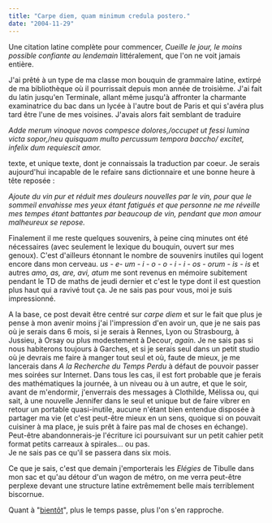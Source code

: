 ```yaml
---
title: "Carpe diem, quam minimum credula postero."
date: "2004-11-29"
---
```


Une citation latine complète pour commencer, _Cueille le jour, le moins possible confiante au lendemain_ littéralement, que l'on ne voit jamais entière.

J'ai prêté à un type de ma classe mon bouquin de grammaire latine, extirpé de ma bibliothèque où il pourrissait depuis mon année de troisième. J'ai fait du latin jusqu'en Terminale, allant même jusqu'à affronter la charmante examinatrice du bac dans un lycée à l'autre bout de Paris et qui s'avéra plus tard être l'une de mes voisines. J'avais alors fait semblant de traduire

_Adde merum vinoque novos compesce dolores,/occupet ut fessi lumina victa sopor,/neu quisquam multo percussum tempora baccho/ excitet, infelix dum requiescit amor._

texte, et unique texte, dont je connaissais la traduction par coeur. Je serais aujourd'hui incapable de le refaire sans dictionnaire et une bonne heure à tête reposée :

_Ajoute du vin pur et réduit mes douleurs nouvelles par le vin, pour que le sommeil envahisse mes yeux étant fatigués et que personne ne me réveille mes tempes étant battantes par beaucoup de vin, pendant que mon amour malheureux se repose._

Finalement il me reste quelques souvenirs, à peine cinq minutes ont été nécessaires (avec seulement le lexique du bouquin, ouvert sur mes genoux). C'est d'ailleurs étonnant le nombre de souvenirs inutiles qui logent encore dans mon cerveau. _us - e- um - i - o - o - i - i - os - orum - is - is_ et autres _amo, as, are, avi, atum_ me sont revenus en mémoire subitement pendant le TD de maths de jeudi dernier et c'est le type dont il est question plus haut qui a ravivé tout ça. Je ne sais pas pour vous, moi je suis impressionné.

A la base, ce post devait être centré sur _carpe diem_ et sur le fait que plus je pense à mon avenir moins j'ai l'impression d'en avoir un, que je ne sais pas où je serais dans 6 mois, si je serais à Rennes, Lyon ou Strasbourg, à Jussieu, à Orsay ou plus modestement à Decour, _again_. Je ne sais pas si nous habiterons toujours à Garches, et si je serais seul dans un petit studio où je devrais me faire à manger tout seul et où, faute de mieux, je me lancerais dans _A la Recherche du Temps Perdu_ à défaut de pouvoir passer mes soirées sur Internet. Dans tous les cas, il est fort probable que je ferais des mathématiques la journée, à un niveau ou à un autre, et que le soir, avant de m'endormir, j'enverrais des messages à Clothilde, Mélissa ou, qui sait, à une nouvelle Jennifer dans le seul et unique but de faire vibrer en retour un portable quasi-inutile, aucune n'étant bien entendue disposée à partager ma vie (et c'est peut-être mieux en un sens, quoique si on pouvait cuisiner à ma place, je suis prêt à faire pas mal de choses en échange). Peut-être abandonnerais-je l'écriture ici poursuivant sur un petit cahier petit format petits carreaux à spirales... ou pas.  
Je ne sais pas ce qu'il se passera dans six mois.

Ce que je sais, c'est que demain j'emporterais les _Elégies_ de Tibulle dans mon sac et qu'au détour d'un wagon de métro, on me verra peut-être perplexe devant une structure latine extrêmement belle mais terriblement biscornue.

Quant à "[bientôt](http://julienzamor.free.fr/sark/)", plus le temps passe, plus l'on s'en rapproche.

